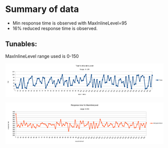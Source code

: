 # Summary of data
- Min response time is observed with MaxInlineLevel=95
- 16% reduced response time is observed.

## Tunables:
MaxInlineLevel range used is 0-150

![Trials Vs MaxInlineLevel](trialsVSmaxinlinelevel.png)

![Responsetime Vs MaxInlineLevel](responsetimeVSmaxinlinelevel.png)
